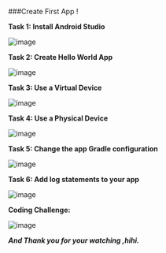 ###Create First App !

**Task 1: Install Android Studio**

![image](https://user-images.githubusercontent.com/62656512/135213055-b26133f8-0ffb-4f43-8488-446867d0f9a7.png)

**Task 2: Create Hello World App**

![image](https://user-images.githubusercontent.com/62656512/135213436-cc518cd3-136e-4166-ab89-5f3ae1aaa6c9.png)

**Task 3: Use a Virtual Device**

![image](https://user-images.githubusercontent.com/62656512/135213563-ed27886f-7c08-4712-a40c-91bb55cff69f.png)

**Task 4: Use a Physical Device**

![image](https://user-images.githubusercontent.com/62656512/135214172-520edbc4-9297-47ec-967e-fbc3134b09e5.png)

**Task 5: Change the app Gradle configuration**

![image](https://user-images.githubusercontent.com/62656512/135214332-c3df3bc7-cd5d-4d45-b753-c15a46622c10.png)

**Task 6: Add log statements to your app**

![image](https://user-images.githubusercontent.com/62656512/135215074-3f85196a-59d1-4106-8079-b3f401e7462a.png)

**Coding Challenge:**

![image](https://user-images.githubusercontent.com/62656512/135215507-729df0ac-bf06-4dee-b6fb-55323c8eac05.png)

***And
Thank you for your watching ,hihi.***
